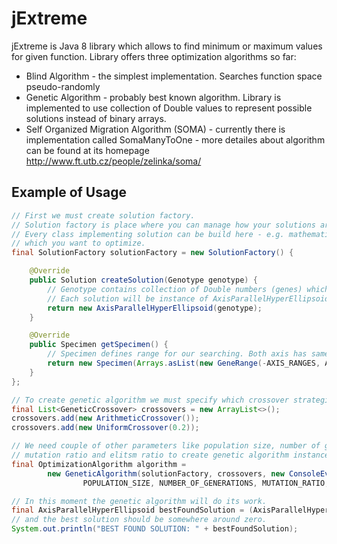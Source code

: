 jExtreme
=========

jExtreme is Java 8 library which allows to find minimum or maximum values for given function. Library offers three optimization algorithms so far:

  - Blind Algorithm - the simplest implementation. Searches function space pseudo-randomly
  - Genetic Algorithm - probably best known algorithm. Library is implemented to use collection of Double values to represent possible solutions instead of binary arrays.
  - Self Organized Migration Algorithm (SOMA) - currently there is implementation called SomaManyToOne - more detailes about algorithm can be found at its homepage http://www.ft.utb.cz/people/zelinka/soma/

Example of Usage
-----------

```java
// First we must create solution factory.
// Solution factory is place where you can manage how your solutions are created.
// Every class implementing solution can be build here - e.g. mathematical functions or whole simulations
// which you want to optimize.
final SolutionFactory solutionFactory = new SolutionFactory() {

    @Override
    public Solution createSolution(Genotype genotype) {
        // Genotype contains collection of Double numbers (genes) which represents point in decision space.
        // Each solution will be instance of AxisParallelHyperEllipsoid.
        return new AxisParallelHyperEllipsoid(genotype);
    }

    @Override
    public Specimen getSpecimen() {
        // Specimen defines range for our searching. Both axis has same ranges in this case.
        return new Specimen(Arrays.asList(new GeneRange(-AXIS_RANGES, AXIS_RANGES), new GeneRange(-AXIS_RANGES, AXIS_RANGES)));
    }
};

// To create genetic algorithm we must specify which crossover strategies will be used.
final List<GeneticCrossover> crossovers = new ArrayList<>();
crossovers.add(new ArithmeticCrossover());
crossovers.add(new UniformCrossover(0.2));

// We need couple of other parameters like population size, number of generations,
// mutation ratio and elitsm ratio to create genetic algorithm instance.
final OptimizationAlgorithm algorithm = 
        new GeneticAlgorithm(solutionFactory, crossovers, new ConsoleEvolutionListener(),
                POPULATION_SIZE, NUMBER_OF_GENERATIONS, MUTATION_RATIO, ELITISM_RATE);

// In this moment the genetic algorithm will do its work.
final AxisParallelHyperEllipsoid bestFoundSolution = (AxisParallelHyperEllipsoid) algorithm.getOptimumSolution();
// and the best solution should be somewhere around zero.
System.out.println("BEST FOUND SOLUTION: " + bestFoundSolution);
```
